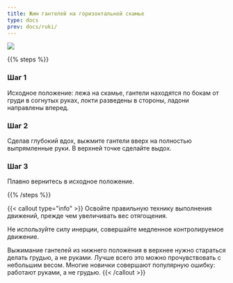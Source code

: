 ```yaml
---
title: Жим гантелей на горизонтальной скамье
type: docs
prev: docs/ruki/
---
```

![](https://github.com/user-attachments/assets/e09ba407-5a8e-48f7-9ee1-cd7c087f838f)

{{% steps %}}

### Шаг 1
Исходное положение: лежа на скамье, гантели находятся по бокам от груди в согнутых руках, локти разведены в стороны, ладони направлены вперед.

### Шаг 2
Сделав глубокий вдох, выжмите гантели вверх на полностью выпрямленные руки. В верхней точке сделайте выдох.

### Шаг 3
Плавно вернитесь в исходное положение.

{{% /steps %}}

{{< callout type="info" >}}
Освойте правильную технику выполнения движений, прежде чем увеличивать вес отягощения.

﻿﻿Не используйте силу инерции, совершайте медленное контролируемое движение.

﻿﻿Выжимание гантелей из нижнего положения в верхнее нужно стараться делать грудью, а не руками. Лучше всего это можно прочувствовать с небольшим весом. Многие новички совершают популярную ошибку: работают руками, а не грудью.
{{< /callout >}}
